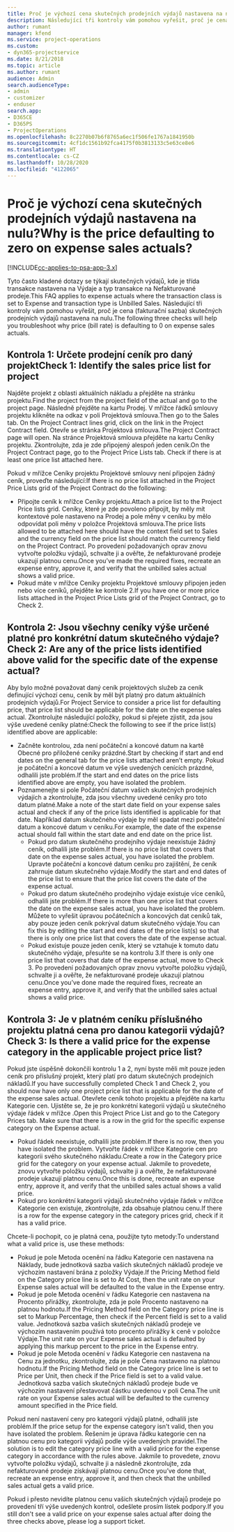 ```yaml
---
title: Proč je výchozí cena skutečných prodejních výdajů nastavena na nulu?
description: Následující tři kontroly vám pomohou vyřešit, proč je cena skutečných prodejních výdajů nastavena na nulu.
author: rumant
manager: kfend
ms.service: project-operations
ms.custom:
- dyn365-projectservice
ms.date: 8/21/2018
ms.topic: article
ms.author: rumant
audience: Admin
search.audienceType:
- admin
- customizer
- enduser
search.app:
- D365CE
- D365PS
- ProjectOperations
ms.openlocfilehash: 8c2270b07b6f8765a6ec1f506fe1767a1841950b
ms.sourcegitcommit: 4cf1dc1561b92fca4175f0b3813133c5e63ce8e6
ms.translationtype: HT
ms.contentlocale: cs-CZ
ms.lasthandoff: 10/28/2020
ms.locfileid: "4122065"
---
```

# <a name="why-is-the-price-defaulting-to-zero-on-expense-sales-actuals"></a><span data-ttu-id="11400-103">Proč je výchozí cena skutečných prodejních výdajů nastavena na nulu?</span><span class="sxs-lookup"><span data-stu-id="11400-103">Why is the price defaulting to zero on expense sales actuals?</span></span>

[!INCLUDE[cc-applies-to-psa-app-3.x](../includes/cc-applies-to-psa-app-3x.md)]

<span data-ttu-id="11400-104">Tyto často kladené dotazy se týkají skutečných výdajů, kde je třída transakce nastavena na Výdaje a typ transakce na Nefakturované prodeje.</span><span class="sxs-lookup"><span data-stu-id="11400-104">This FAQ applies to expense actuals where the transaction class is set to Expense and transaction type is Unbilled Sales.</span></span> <span data-ttu-id="11400-105">Následující tři kontroly vám pomohou vyřešit, proč je cena (fakturační sazba) skutečných prodejních výdajů nastavena na nulu.</span><span class="sxs-lookup"><span data-stu-id="11400-105">The following three checks will help you troubleshoot why price (bill rate) is defaulting to 0 on expense sales actuals.</span></span>

## <a name="check-1-identify-the-sales-price-list-for-project"></a><span data-ttu-id="11400-106">Kontrola 1: Určete prodejní ceník pro daný projekt</span><span class="sxs-lookup"><span data-stu-id="11400-106">Check 1: Identify the sales price list for project</span></span>

<span data-ttu-id="11400-107">Najděte projekt z oblasti aktuálních nákladu a přejděte na stránku projektu.</span><span class="sxs-lookup"><span data-stu-id="11400-107">Find the project from the project field of the actual and go to the project page.</span></span> <span data-ttu-id="11400-108">Následně přejděte na kartu Prodej. V mřížce řádků smlouvy projektu klikněte na odkaz v poli Projektová smlouva.</span><span class="sxs-lookup"><span data-stu-id="11400-108">Then go to the Sales tab. On the Project Contract lines grid, click on the link in the Project Contract field.</span></span> <span data-ttu-id="11400-109">Otevře se stránka Projektová smlouva.</span><span class="sxs-lookup"><span data-stu-id="11400-109">The Project Contract page will open.</span></span> <span data-ttu-id="11400-110">Na stránce Projektová smlouva přejděte na kartu Ceníky projektu. Zkontrolujte, zda je zde připojený alespoň jeden ceník.</span><span class="sxs-lookup"><span data-stu-id="11400-110">On the Project Contract page, go to the Project Price Lists tab. Check if there is at least one price list attached here.</span></span>

<span data-ttu-id="11400-111">Pokud v mřížce Ceníky projektu Projektové smlouvy není připojen žádný ceník, proveďte následující:</span><span class="sxs-lookup"><span data-stu-id="11400-111">If there is no price list attached in the Project Price Lists grid of the Project Contract do the following:</span></span>

- <span data-ttu-id="11400-112">Připojte ceník k mřížce Ceníky projektu.</span><span class="sxs-lookup"><span data-stu-id="11400-112">Attach a price list to the Project Price lists grid.</span></span> <span data-ttu-id="11400-113">Ceníky, které je zde povoleno připojit, by měly mít kontextové pole nastaveno na Prodej a pole měny v ceníku by mělo odpovídat poli měny v položce Projektová smlouva.</span><span class="sxs-lookup"><span data-stu-id="11400-113">The price lists allowed to be attached here should have the context field set to Sales and the currency field on the price list should match the currency field on the Project Contract.</span></span> <span data-ttu-id="11400-114">Po provedení požadovaných oprav znovu vytvořte položku výdajů, schvalte ji a ověřte, že nefakturované prodeje ukazují platnou cenu.</span><span class="sxs-lookup"><span data-stu-id="11400-114">Once you’ve made the required fixes, recreate an expense entry, approve it, and verify that the unbilled sales actual shows a valid price.</span></span>
- <span data-ttu-id="11400-115">Pokud máte v mřížce Ceníky projektu Projektové smlouvy připojen jeden nebo více ceníků, přejděte ke kontrole 2.</span><span class="sxs-lookup"><span data-stu-id="11400-115">If you have one or more price lists attached in the Project Price Lists grid of the Project Contract, go to Check 2.</span></span>

## <a name="check-2-are-any-of-the-price-lists-identified-above-valid-for-the-specific-date-of-the-expense-actual"></a><span data-ttu-id="11400-116">Kontrola 2: Jsou všechny ceníky výše určené platné pro konkrétní datum skutečného výdaje?</span><span class="sxs-lookup"><span data-stu-id="11400-116">Check 2: Are any of the price lists identified above valid for the specific date of the expense actual?</span></span>

<span data-ttu-id="11400-117">Aby bylo možné považovat daný ceník projektových služeb za ceník definující výchozí cenu, ceník by měl být platný pro datum aktuálních prodejních výdajů.</span><span class="sxs-lookup"><span data-stu-id="11400-117">For Project Service to consider a price list for defaulting price, that price list should be applicable for the date on the expense sales actual.</span></span> <span data-ttu-id="11400-118">Zkontrolujte následující položky, pokud si přejete zjistit, zda jsou výše uvedené ceníky platné:</span><span class="sxs-lookup"><span data-stu-id="11400-118">Check the following to see if the price list(s) identified above are applicable:</span></span>

- <span data-ttu-id="11400-119">Začněte kontrolou, zda není počáteční a koncové datum na kartě Obecné pro přiložené ceníky prázdné.</span><span class="sxs-lookup"><span data-stu-id="11400-119">Start by checking if start and end dates on the general tab for the price lists attached aren’t empty.</span></span> <span data-ttu-id="11400-120">Pokud je počáteční a koncové datum ve výše uvedených cenících prázdné, odhalili jste problém.</span><span class="sxs-lookup"><span data-stu-id="11400-120">If the start and end dates on the price lists identified above are empty, you have isolated the problem.</span></span> 
- <span data-ttu-id="11400-121">Poznamenejte si pole Počáteční datum vašich skutečných prodejních výdajích a zkontrolujte, zda jsou všechny uvedené ceníky pro toto datum platné.</span><span class="sxs-lookup"><span data-stu-id="11400-121">Make a note of the start date field on your expense sales actual and check if any of the price lists identified is applicable for that date.</span></span> <span data-ttu-id="11400-122">Například datum skutečného výdaje by měl spadat mezi počáteční datum a koncové datum v ceníku.</span><span class="sxs-lookup"><span data-stu-id="11400-122">For example, the date of the expense actual should fall within the start date and end date on the price list.</span></span> 
    - <span data-ttu-id="11400-123">Pokud pro datum skutečného prodejního výdaje neexistuje žádný ceník, odhalili jste problém.</span><span class="sxs-lookup"><span data-stu-id="11400-123">If there is no price list that covers that date on the expense sales actual, you have isolated the problem.</span></span> <span data-ttu-id="11400-124">Upravte počáteční a koncové datum ceníku pro zajištění, že ceník zahrnuje datum skutečného výdaje.</span><span class="sxs-lookup"><span data-stu-id="11400-124">Modify the start and end dates of the price list to ensure that the price list covers the date of the expense actual.</span></span> 
    - <span data-ttu-id="11400-125">Pokud pro datum skutečného prodejního výdaje existuje více ceníků, odhalili jste problém.</span><span class="sxs-lookup"><span data-stu-id="11400-125">If there is more than one price list that covers the date on the expense sales actual, you have isolated the problem.</span></span> <span data-ttu-id="11400-126">Můžete to vyřešit úpravou počátečních a koncových dat ceníků tak, aby pouze jeden ceník pokrýval datum skutečného výdaje.</span><span class="sxs-lookup"><span data-stu-id="11400-126">You can fix this by editing the start and end dates of the price list(s) so that there is only one price list that covers the date of the expense actual.</span></span> 
    - <span data-ttu-id="11400-127">Pokud existuje pouze jeden ceník, který se vztahuje k tomuto datu skutečného výdaje, přesuňte se na kontrolu 3.</span><span class="sxs-lookup"><span data-stu-id="11400-127">If there is only one price list that covers that date of the expense actual, move to Check 3.</span></span>
<span data-ttu-id="11400-128">Po provedení požadovaných oprav znovu vytvořte položku výdajů, schvalte ji a ověřte, že nefakturované prodeje ukazují platnou cenu.</span><span class="sxs-lookup"><span data-stu-id="11400-128">Once you’ve done made the required fixes, recreate an expense entry, approve it, and verify that the unbilled sales actual shows a valid price.</span></span>

## <a name="check-3-is-there-a-valid-price-for-the-expense-category-in-the-applicable-project-price-list"></a><span data-ttu-id="11400-129">Kontrola 3: Je v platném ceníku příslušného projektu platná cena pro danou kategorii výdajů?</span><span class="sxs-lookup"><span data-stu-id="11400-129">Check 3: Is there a valid price for the expense category in the applicable project price list?</span></span> 

<span data-ttu-id="11400-130">Pokud jste úspěšně dokončili kontrolu 1 a 2, nyní byste měli mít pouze jeden ceník pro příslušný projekt, který platí pro datum skutečných prodejních nákladů.</span><span class="sxs-lookup"><span data-stu-id="11400-130">If you have successfully completed Check 1 and Check 2, you should now have only one project price list that is applicable for the date of the expense sales actual.</span></span> <span data-ttu-id="11400-131">Otevřete ceník tohoto projektu a přejděte na kartu Kategorie cen. Ujistěte se, že je pro konkrétní kategorii výdajů u skutečného výdaje řádek v mřížce .</span><span class="sxs-lookup"><span data-stu-id="11400-131">Open this Project Price List and go to the Category Prices tab. Make sure that there is a row in the grid for the specific expense category on the Expense actual.</span></span>
 
- <span data-ttu-id="11400-132">Pokud řádek neexistuje, odhalili jste problém.</span><span class="sxs-lookup"><span data-stu-id="11400-132">If there is no row, then you have isolated the problem.</span></span> <span data-ttu-id="11400-133">Vytvořte řádek v mřížce Kategorie cen pro kategorii svého skutečného nákladu.</span><span class="sxs-lookup"><span data-stu-id="11400-133">Create a row in the Category price grid for the category on your expense actual.</span></span> <span data-ttu-id="11400-134">Jakmile to provedete, znovu vytvořte položku výdajů, schvalte ji a ověřte, že nefakturované prodeje ukazují platnou cenu.</span><span class="sxs-lookup"><span data-stu-id="11400-134">Once this is done, recreate an expense entry, approve it, and verify that the unbilled sales actual shows a valid price.</span></span> 
- <span data-ttu-id="11400-135">Pokud pro konkrétní kategorii výdajů skutečného výdaje řádek v mřížce Kategorie cen existuje, zkontrolujte, zda obsahuje platnou cenu.</span><span class="sxs-lookup"><span data-stu-id="11400-135">If there is a row for the expense category in the category prices grid, check if it has a valid price.</span></span>

<span data-ttu-id="11400-136">Chcete-li pochopit, co je platná cena, použijte tyto metody:</span><span class="sxs-lookup"><span data-stu-id="11400-136">To understand what a valid price is, use these methods:</span></span>

- <span data-ttu-id="11400-137">Pokud je pole Metoda ocenění na řádku Kategorie cen nastavena na Náklady, bude jednotková sazba vašich skutečných nákladů prodeje ve výchozím nastavení brána z položky Výdaje.</span><span class="sxs-lookup"><span data-stu-id="11400-137">If the Pricing Method field on the Category price line is set to At Cost, then the unit rate on your Expense sales actual will be defaulted to the value in the Expense entry.</span></span>
- <span data-ttu-id="11400-138">Pokud je pole Metoda ocenění v řádku Kategorie cen nastavena na Procento přirážky, zkontrolujte, zda je pole Procento nastaveno na platnou hodnotu.</span><span class="sxs-lookup"><span data-stu-id="11400-138">If the Pricing Method field on the Category price line is set to Markup Percentage, then check if the Percent field is set to a valid value.</span></span> <span data-ttu-id="11400-139">Jednotková sazba vašich skutečných nákladů prodeje ve výchozím nastavením používá toto procento přirážky k ceně v položce Výdaje.</span><span class="sxs-lookup"><span data-stu-id="11400-139">The unit rate on your Expense sales actual is defaulted by applying this markup percent to the price in the Expense entry.</span></span>
- <span data-ttu-id="11400-140">Pokud je pole Metoda ocenění v řádku Kategorie cen nastavena na Cenu za jednotku, zkontrolujte, zda je pole Cena nastaveno na platnou hodnotu.</span><span class="sxs-lookup"><span data-stu-id="11400-140">If the Pricing Method field on the Category price line is set to Price per Unit, then check if the Price field is set to a valid value.</span></span> <span data-ttu-id="11400-141">Jednotková sazba vašich skutečných nákladů prodeje bude ve výchozím nastavení přestavovat částku uvedenou v poli Cena.</span><span class="sxs-lookup"><span data-stu-id="11400-141">The unit rate on your Expense sales actual will be defaulted to the currency amount specified in the Price field.</span></span>

<span data-ttu-id="11400-142">Pokud není nastavení ceny pro kategorii výdajů platné, odhalili jste problém.</span><span class="sxs-lookup"><span data-stu-id="11400-142">If the price setup for the expense category isn't valid, then you have isolated the problem.</span></span> <span data-ttu-id="11400-143">Řešením je úprava řádku kategorie cen na platnou cenu pro kategorii výdajů podle výše uvedených pravidel.</span><span class="sxs-lookup"><span data-stu-id="11400-143">The solution is to edit the category price line with a valid price for the expense category in accordance with the rules above.</span></span> <span data-ttu-id="11400-144">Jakmile to provedete, znovu vytvořte položku výdajů, schvalte ji a následně zkontrolujte, zda nefakturované prodeje získávají platnou cenu.</span><span class="sxs-lookup"><span data-stu-id="11400-144">Once you’ve done that, recreate an expense entry, approve it, and then check that the unbilled sales actual gets a valid price.</span></span>

<span data-ttu-id="11400-145">Pokud i přesto nevidíte platnou cenu vašich skutečných výdajů prodeje po provedení tří výše uvedených kontrol, odešlete prosím lístek podpory.</span><span class="sxs-lookup"><span data-stu-id="11400-145">If you still don't see a valid price on your expense sales actual after doing the three checks above, please log a support ticket.</span></span>


